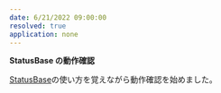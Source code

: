 ```yaml
---
date: 6/21/2022 09:00:00
resolved: true
application: none
---
```


**StatusBase の動作確認**

[StatusBase](status-base/statusbase-nuxt)の使い方を覚えながら動作確認を始めました。
